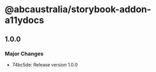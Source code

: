 # @abcaustralia/storybook-addon-a11ydocs

## 1.0.0
### Major Changes

- 74bc5de: Release version 1.0.0
